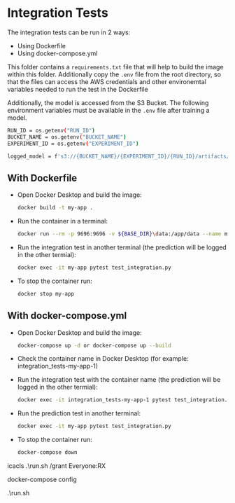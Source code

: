 # Integration Tests

The integration tests can be run in 2 ways:

- Using Dockerfile
- Using docker-compose.yml

This folder contains a `requirements.txt` file that will help to build the image within this folder. Additionally copy the `.env` file from the root directory, so that the files can access the AWS credentials and other environemtal variables needed to run the test in the Dockerfile

Additionally, the model is accessed from the S3 Bucket. The following environment variables must be available in the `.env` file after training a model.

```bash
RUN_ID = os.getenv("RUN_ID")
BUCKET_NAME = os.getenv("BUCKET_NAME")
EXPERIMENT_ID = os.getenv("EXPERIMENT_ID")

logged_model = f's3://{BUCKET_NAME}/{EXPERIMENT_ID}/{RUN_ID}/artifacts/models_mlflow'
```

## With Dockerfile

- Open Docker Desktop and build the image:

    ```bash
    docker build -t my-app .
    ```

- Run the container in a terminal:

    ```bash
    docker run --rm -p 9696:9696 -v ${BASE_DIR}\data:/app/data --name my-app my-app
    ```

- Run the integration test in another terminal (the prediction will be logged in the other termial):

    ```bash
    docker exec -it my-app pytest test_integration.py
    ```

- To stop the container run:

    ```bash
    docker stop my-app
    ```

## With docker-compose.yml

- Open Docker Desktop and build the image:

    ```bash
    docker-compose up -d or docker-compose up --build
    ```

- Check the container name in Docker Desktop (for example: integration_tests-my-app-1)

- Run the integration test with the container name (the prediction will be logged in the other termial):

    ```bash
    docker exec -it integration_tests-my-app-1 pytest test_integration.py
    ```

- Run the prediction test in another terminal:

    ```bash
    docker exec -it my-app pytest test_integration.py
    ```

- To stop the container run:

    ```bash
    docker-compose down
    ```


icacls .\run.sh /grant Everyone:RX

docker-compose config

.\run.sh